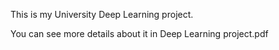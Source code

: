 This is my University Deep Learning project.

You can see more details about it in Deep Learning project.pdf
